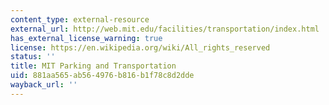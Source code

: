 ```yaml
---
content_type: external-resource
external_url: http://web.mit.edu/facilities/transportation/index.html
has_external_license_warning: true
license: https://en.wikipedia.org/wiki/All_rights_reserved
status: ''
title: MIT Parking and Transportation
uid: 881aa565-ab56-4976-b816-b1f78c8d2dde
wayback_url: ''
---
```

